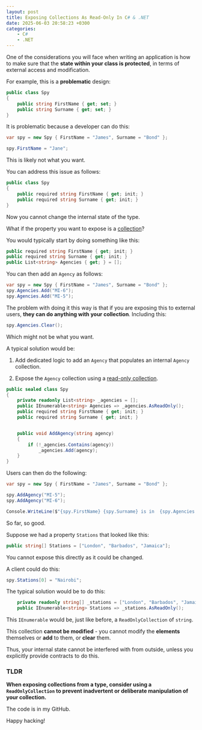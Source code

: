 ```yaml
---
layout: post
title: Exposing Collections As Read-Only In C# & .NET
date: 2025-06-03 20:58:23 +0300
categories:
    - C#
    - .NET
---
```


One of the considerations you will face when writing an application is how to make sure that the **state within your class is protected**, in terms of external access and modification.

For example, this is a **problematic** design:

```c#
public class Spy
{
	public string FirstName { get; set; }
	public string Surname { get; set; }
}
```

It is problematic because a developer can do this:

```c#
var spy = new Spy { FirstName = "James", Surname = "Bond" };

spy.FirstName = "Jane";
```

This is likely not what you want.

You can address this issue as follows:

```c#
public class Spy
{
	public required string FirstName { get; init; }
	public required string Surname { get; init; }
}
```

Now you cannot change the internal state of the type.

What if the property you want to expose is a [collection](https://learn.microsoft.com/en-us/dotnet/csharp/language-reference/builtin-types/collections)?

You would typically start by doing something like this:

```c#
public required string FirstName { get; init; }
public required string Surname { get; init; }
public List<string> Agencies { get; } = [];
```

You can then add an `Agency` as follows:

```c#
var spy = new Spy { FirstName = "James", Surname = "Bond" };
spy.Agencies.Add("MI-6");
spy.Agencies.Add("MI-5");
```

The problem with doing it this way is that if you are exposing this to external users, **they can do anything with your collection**. Including this:

```c#
spy.Agencies.Clear();
```

Which might not be what you want.

A typical solution would be:

1. Add dedicated logic to add an `Agency` that populates an internal `Agency` collection.

2. Expose the `Agency` collection using a [read-only collection](https://learn.microsoft.com/en-us/dotnet/api/system.collections.objectmodel.readonlycollection-1?view=net-9.0).

    

```c#
public sealed class Spy
{
    private readonly List<string> _agencies = [];
    public IEnumerable<string> Agencies => _agencies.AsReadOnly();
    public required string FirstName { get; init; }
    public required string Surname { get; init; }


    public void AddAgency(string agency)
    {
        if (!_agencies.Contains(agency))
            _agencies.Add(agency);
    }
}
```

Users can then do the following:

```c#
var spy = new Spy { FirstName = "James", Surname = "Bond" };

spy.AddAgency("MI-5");
spy.AddAgency("MI-6");

Console.WriteLine($"{spy.FirstName} {spy.Surname} is in  {spy.Agencies.Count()}");
```

So far, so good.

Suppose we had a property `Stations` that looked like this:

```c#
public string[] Stations = ["London", "Barbados", "Jamaica"];
```

You cannot expose this directly as it could be changed.

A client could do this:

```c#
spy.Stations[0] = "Nairobi";
```

The typical solution would be to do this:

```c#
    private readonly string[] _stations = ["London", "Barbados", "Jamaica"];
    public IEnumerable<string> Stations => _stations.AsReadOnly();
```

This `IEnumerable` would be, just like before, a `ReadOnlyCollection` of `string`.

This collection **cannot be modified** - you cannot modify the **elements** themselves or **add** to them, or **clear** them.

Thus, your internal state cannot be interfered with from outside, unless you explicitly provide contracts to do this.

### TLDR

**When exposing collections from a type, consider using a `ReadOnlyCollection` to prevent inadvertent or deliberate manipulation of your collection.**

The code is in my GitHub.

Happy hacking!
